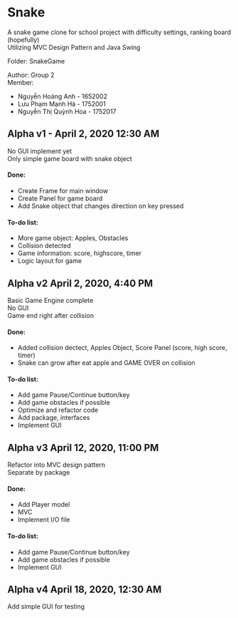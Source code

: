 ﻿# Snake
A snake game clone for school project with difficulty settings, ranking board (hopefully)  
Utilizing MVC Design Pattern and Java Swing  

Folder: SnakeGame  

Author: Group 2  
Member: 
 - Nguyễn Hoàng Anh - 1652002
 - Lưu Phạm Mạnh Hà - 1752001
 - Nguyễn Thị Quỳnh Hoa - 1752017

## Alpha v1 - April 2, 2020 12:30 AM
No GUI implement yet  
Only simple game board with snake object
#### Done: 
 - Create Frame for main window
 - Create Panel for game board
 - Add Snake object that changes direction on key pressed
#### To-do list:
 - More game object: Apples, Obstacles
 - Collision detected
 - Game information: score, highscore, timer
 - Logic layout for game

## Alpha v2 April 2, 2020, 4:40 PM

Basic Game Engine complete  
No GUI  
Game end right after collision  
#### Done:
 - Added collision dectect, Apples Object, Score Panel (score, high score, timer)
 - Snake can grow after eat apple and GAME OVER on collision
#### To-do list:
 - Add game Pause/Continue button/key
 - Add game obstacles if possible
 - Optimize and refactor code
 - Add package, interfaces
 - Implement GUI

## Alpha v3 April 12, 2020, 11:00 PM

Refactor into MVC design pattern  
Separate by package  
#### Done: 
 - Add Player model
 - MVC
 - Implement I/O file
#### To-do list:
 - Add game Pause/Continue button/key
 - Add game obstacles if possible
 - Implement GUI

## Alpha v4 April 18, 2020, 12:30 AM

Add simple GUI for testing